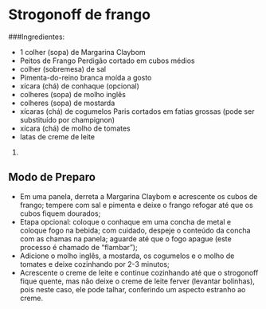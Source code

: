 # Strogonoff de frango



###Ingredientes:

- 1 colher (sopa) de Margarina Claybom 
- Peitos de Frango Perdigão cortado em cubos médios 
- colher (sobremesa) de sal 
- Pimenta-do-reino branca moída a gosto 
- xícara (chá) de conhaque (opcional) 
- colheres (sopa) de molho inglês 
- colheres (sopa) de mostarda 
- xícaras (chá) de cogumelos Paris cortados em fatias grossas (pode ser substituído por champignon) 
- xícara (chá) de molho de tomates 
- latas de creme de leite 

1. ​

## Modo de Preparo

- Em uma panela, derreta a Margarina Claybom e acrescente os cubos de frango; tempere com sal e pimenta e deixe o frango refogar até que os cubos fiquem dourados;  
- Etapa opcional: coloque o conhaque em uma concha de metal e coloque fogo na bebida; com cuidado, despeje o conteúdo da concha com as chamas na panela; aguarde até que o fogo apague (este processo é chamado de “flambar”);  
- Adicione o molho inglês, a mostarda, os cogumelos e o molho de tomates e deixe cozinhando por 2-3 minutos;  
- Acrescente o creme de leite e continue cozinhando até que o strogonoff fique quente, mas não deixe o creme de leite ferver (levantar bolinhas), pois neste caso, ele pode talhar, conferindo um aspecto estranho ao creme.  

